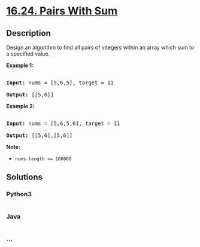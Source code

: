 # [16.24. Pairs With Sum](https://leetcode-cn.com/problems/pairs-with-sum-lcci)

## Description
<p>Design an algorithm to find all pairs of integers within an array which sum to a specified value.</p>



<p><strong>Example 1:</strong></p>



<pre>

<strong>Input:</strong> nums = [5,6,5], target = 11

<strong>Output: </strong>[[5,6]]</pre>



<p><strong>Example 2:</strong></p>



<pre>

<strong>Input:</strong> nums = [5,6,5,6], target = 11

<strong>Output: </strong>[[5,6],[5,6]]</pre>



<p><strong>Note: </strong></p>



<ul>
	<li><code>nums.length &lt;= 100000</code></li>
</ul>




## Solutions


### Python3

```python

```

### Java

```java

```

### ...
```

```
